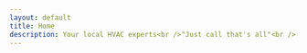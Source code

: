```yaml
---
layout: default
title: Home
description: Your local HVAC experts<br />"Just call that's all"<br />(830) 569-3772
---
```

